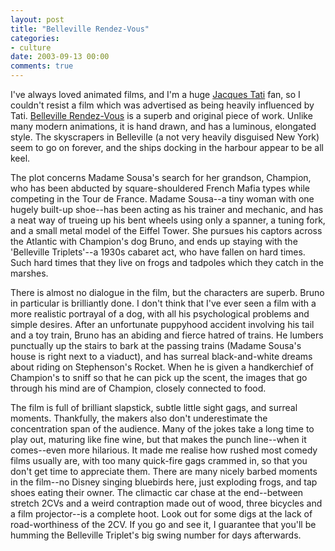 ```yaml
---
layout: post
title: "Belleville Rendez-Vous"
categories:
- culture
date: 2003-09-13 00:00
comments: true
---
```


<p>I've always loved animated films, and I'm a huge <a href="http://www.frenchculture.org/cinema/festival/tati/">Jacques Tati</a> fan, so I couldn't resist a film which was advertised as being heavily influenced by Tati. <a href="http://film.guardian.co.uk/News_Story/Critic_Review/Guardian_review/0,4267,1030893,00.html">Belleville Rendez-Vous</a> is a superb and original piece of work. Unlike many modern animations, it is hand drawn, and has a luminous, elongated style. The skyscrapers in Belleville (a not very heavily disguised New York) seem to go on forever, and the ships docking in the harbour appear to be all keel.</p>

<p>The plot concerns Madame Sousa's search for her grandson, Champion, who has been abducted by square-shouldered French Mafia types while competing in the Tour de France. Madame Sousa--a tiny woman with one hugely built-up shoe--has been acting as his trainer and mechanic, and has a neat way of trueing up his bent wheels using only a spanner, a tuning fork, and a small metal model of the Eiffel Tower. She pursues his captors across the Atlantic with Champion's dog Bruno, and ends up staying with the 'Belleville Triplets'--a 1930s cabaret act, who have fallen on hard times. Such hard times that they live on frogs and tadpoles which they catch in the marshes.</p>

<p>There is almost no dialogue in the film, but the characters are superb. Bruno in particular is brilliantly done. I don't think that I've ever seen a film with a more realistic portrayal of a dog, with all his psychological problems and simple desires. After an unfortunate puppyhood accident involving his tail and a toy train, Bruno has an abiding and fierce hatred of trains. He lumbers punctually up the stairs to bark at the passing trains (Madame Sousa's house is right next to a viaduct), and has surreal black-and-white dreams about riding on Stephenson's Rocket. When he is given a handkerchief of Champion's to sniff so that he can pick up the scent, the images that go through his mind are of Champion, closely connected to food.</p>

<p>The film is full of brilliant slapstick, subtle little sight gags, and surreal moments. Thankfully, the makers also don't underestimate the concentration span of the audience. Many of the jokes take a long time to play out, maturing like fine wine, but that makes the punch line--when it comes--even more hilarious. It made me realise how rushed most comedy films usually are, with too many quick-fire gags crammed in, so that you don't get time to appreciate them. There are many nicely barbed moments in the film--no Disney singing bluebirds here, just exploding frogs, and tap shoes eating their owner. The climactic car chase at the end--between stretch 2CVs and a weird contraption made out of wood, three bicycles and a film projector--is a complete hoot. Look out for some digs at the lack of road-worthiness of the 2CV. If you go and see it, I guarantee that you'll be humming the Belleville Triplet's big swing number for days afterwards.</p>

